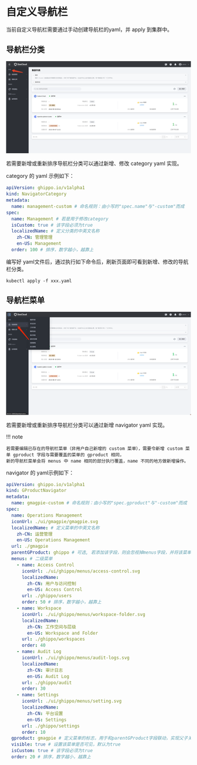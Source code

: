 # 自定义导航栏

当前自定义导航栏需要通过手动创建导航栏的yaml，并 apply 到集群中。

## 导航栏分类

![导航栏分类](../../images/nav01.png)

若需要新增或重新排序导航栏分类可以通过新增、修改 category yaml 实现。

category 的 yaml 示例如下：

```yaml
apiVersion: ghippo.io/v1alpha1
kind: NavigatorCategory
metadata:
  name: management-custom # 命名规则：由小写的"spec.name"与"-custom"而成
spec:
  name: Management # 若是用于修改category
  isCustom: true # 该字段必须为true
  localizedName: # 定义分类的中英文名称
    zh-CN: 管理管理
    en-US: Management
  order: 100 # 排序，数字越小，越靠上
```

编写好 yaml文件后，通过执行如下命令后，刷新页面即可看到新增、修改的导航栏分类。

```
kubectl apply -f xxx.yaml
```

## 导航栏菜单

![导航栏菜单](../../images/nav02.png)

若需要新增或重新排序导航栏分类可以通过新增 navigator yaml 实现。

!!! note

    若需要编辑已存在的导航栏菜单（非用户自己新增的 custom 菜单），需要令新增 custom 菜单 gproduct 字段与需要覆盖的菜单的 gproduct 相同，
    新的导航栏菜单会将 menus 中 name 相同的部分执行覆盖，name 不同的地方做新增操作。

navigator 的 yaml示例如下：

```yaml
apiVersion: ghippo.io/v1alpha1
kind: GProductNavigator
metadata:
  name: gmagpie-custom # 命名规则：由小写的"spec.gproduct"与"-custom"而成
spec:
  name: Operations Management
  iconUrl: ./ui/gmagpie/gmagpie.svg
  localizedName: # 定义菜单的中英文名称
    zh-CN: 运营管理
    en-US: Operations Management
  url: ./gmagpie
  parentGProduct: ghippo # 可选, 若添加该字段，则会忽视掉menus字段，并将该菜单作为二级菜单插入到与gproduct为ghippo的一级菜单中
  menus: # 二级菜单
    - name: Access Control
      iconUrl: ./ui/ghippo/menus/access-control.svg
      localizedName:
        zh-CN: 用户与访问控制
        en-US: Access Control
      url: ./ghippo/users
      order: 50 # 排序，数字越小，越靠上
    - name: Workspace
      iconUrl: ./ui/ghippo/menus/workspace-folder.svg
      localizedName:
        zh-CN: 工作空间与层级
        en-US: Workspace and Folder
      url: ./ghippo/workspaces
      order: 40
    - name: Audit Log
      iconUrl: ./ui/ghippo/menus/audit-logs.svg
      localizedName:
        zh-CN: 审计日志
        en-US: Audit Log
      url: ./ghippo/audit
      order: 30
    - name: Settings
      iconUrl: ./ui/ghippo/menus/setting.svg
      localizedName:
        zh-CN: 平台设置
        en-US: Settings
      url: ./ghippo/settings
      order: 10
  gproduct: gmagpie # 定义菜单的标志，用于和parentGProduct字段联动，实现父子关系。
  visible: true # 设置该菜单是否可见，默认为true
  isCustom: true # 该字段必须为true
  order: 20 # 排序，数字越小，越靠上
```
